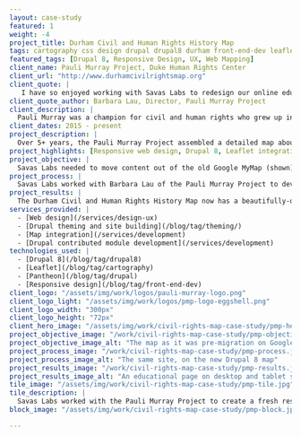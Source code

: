 ```yaml
---
layout: case-study
featured: 1
weight: -4
project_title: Durham Civil and Human Rights History Map
tags: cartography css design drupal drupal8 durham front-end-dev leaflet module-development sass theming
featured_tags: [Drupal 8, Responsive Design, UX, Web Mapping]
client_name: Pauli Murray Project, Duke Human Rights Center
client_url: "http://www.durhamcivilrightsmap.org"
client_quote: |
   I have so enjoyed working with Savas Labs to redesign our online educational civil and human rights activism map. The Savas Labs staff are knowledgeable, creative problem solvers with a real commitment to Durham and to social justice. The map is now sleek and easier to use, the best since we started it in 2009.
client_quote_author: Barbara Lau, Director, Pauli Murray Project
client_description: |
  Pauli Murray was a champion for civil and human rights who grew up in Durham. Her insights and vision continue to resonate powerfully in our times. To build a better Durham the Pauli Murray Project engages a diversity of residents to lift up the vision and legacy of activist, scholar, feminist, poet, and priest Pauli Murray in order to tackle enduring inequities and injustice in our community.
client_dates: 2015 - present
project_description: |
  Over 5+ years, the Pauli Murray Project assembled a detailed map about Durham's Civil and Human Rights history. But their data was locked in a proprietary Google Map, which broke after an API update. Savas Labs worked with the Pauli Murray Project to create a fresh responsive design to showcase the rich detail of these important stories.
project_highlights: [Responsive web design, Drupal 8, Leaflet integration, Drupal contributed module development]
project_objective: |
  Savas Labs needed to move content out of the old Google MyMap (shown), and provide a map which was easy to navigate but also held detailed content for each point, spanning text write-ups, photos, and audio documentary pieces. We also wanted to create a structure that would make it easy for future Duke students working with the Center to add content to the map.
project_process: |
  Savas Labs worked with Barbara Lau of the Pauli Murray Project to develop wireframes for the new site, and built out a custom Drupal 8 theme incorporating maps both on the front page and on individual site pages. We hosted code sprints to get the [Views GeoJSON](https://www.drupal.org/project/views_geojson) module ported to Drupal 8, and even worked on updating Durham's neighborhood descriptions in OpenStreetMap so that the names of historically African-American neighborhoods would show up on the [CartoDB basemap](https://cartodb.com/location-data-services/basemaps/) for the new site and elsewhere.
project_results: |
  The Durham Civil and Human Rights History Map now has a beautifully-designed, and responsive, online home, which visitors and native Durhamites alike can use to tour the city. Savas Labs has also written a [number](/2015/06/10/d8-theming-basics.html) [of](/2015/07/06/map-in-drupal-8.html) [highly-viewed](/2015/05/18/mapping-geojson.html) [blog](/2015/09/03/sassy-drupal-theming-part-3.html) [posts](/2015/11/05/drupal-web-mapping.html) documenting what we've learned about Drupal 8 theming and mapping from the project.
services_provided: |
  - [Web design](/services/design-ux)
  - [Drupal theming and site building](/blog/tag/theming/)
  - [Map integration](/services/development)
  - [Drupal contributed module development](/services/development)
technologies_used: |
  - [Drupal 8](/blog/tag/drupal8)
  - [Leaflet](/blog/tag/cartography)
  - [Pantheon](/blog/tag/drupal)
  - [Responsive design](/blog/tag/front-end-dev)
client_logo: "/assets/img/work/logos/pauli-murray-logo.png"
client_logo_light: "/assets/img/work/logos/pmp-logo-eggshell.png"
client_logo_width: "300px"
client_logo_height: "72px"
client_hero_image: "/assets/img/work/civil-rights-map-case-study/pmp-hero.jpg"
project_objective_image: "/work/civil-rights-map-case-study/pmp-objective.jpg"
project_objective_image_alt: "The map as it was pre-migration on Google Maps"
project_process_image: "/work/civil-rights-map-case-study/pmp-process.jpg"
project_process_image_alt: "The same site, on the new Drupal 8 map"
project_results_image: "/work/civil-rights-map-case-study/pmp-results.jpg"
project_results_image_alt: "An educational page on desktop and tablet screens"
tile_image: "/assets/img/work/civil-rights-map-case-study/pmp-tile.jpg"
tile_description: |
  Savas Labs worked with the Pauli Murray Project to create a fresh responsive design to showcase the rich stories of Durham's Civil and Human Rights history.
block_image: "/assets/img/work/civil-rights-map-case-study/pmp-block.jpg"

---
```

